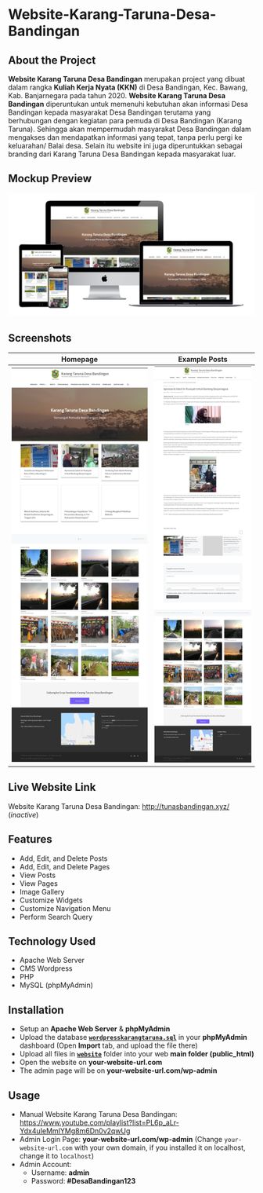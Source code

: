 # Website-Karang-Taruna-Desa-Bandingan

## About the Project
**Website Karang Taruna Desa Bandingan** merupakan project yang dibuat dalam rangka **Kuliah Kerja Nyata (KKN)** di Desa Bandingan, Kec. Bawang, Kab. Banjarnegara pada tahun 2020. **Website Karang Taruna Desa Bandingan** diperuntukan untuk memenuhi kebutuhan akan informasi Desa Bandingan kepada masyarakat Desa Bandingan terutama yang berhubungan dengan kegiatan para pemuda di Desa Bandingan (Karang Taruna). Sehingga akan mempermudah masyarakat Desa Bandingan dalam mengakses dan mendapatkan informasi yang tepat, tanpa perlu pergi ke keluarahan/ Balai desa. Selain itu website ini juga diperuntukkan sebagai branding dari Karang Taruna Desa Bandingan kepada masyarakat luar.

## Mockup Preview
![Mockup](screenshots/Tunas%20Bandingan.png)

## Screenshots
  Homepage | Example Posts
  :-------------------------:|:-------------------------:
  ![Screenshot 1](screenshots/homepage.jpg)  |  ![Screenshot 2](screenshots/post.png)

## Live Website Link
Website Karang Taruna Desa Bandingan: http://tunasbandingan.xyz/ (*inactive*)

## Features
* Add, Edit, and Delete Posts
* Add, Edit, and Delete Pages
* View Posts
* View Pages
* Image Gallery
* Customize Widgets
* Customize Navigation Menu
* Perform Search Query

## Technology Used
* Apache Web Server
* CMS Wordpress
* PHP
* MySQL (phpMyAdmin)

## Installation
  * Setup an **Apache Web Server** & **phpMyAdmin**
  * Upload the database [**`wordpresskarangtaruna.sql`**](database/wordpresskarangtaruna.sql) in your **phpMyAdmin** dashboard (Open **Import** tab, and upload the file there)
  * Upload all files in [**`website`**](website) folder into your web **main folder (public_html)**
  * Open the website on **your-website-url.com**
  * The admin page will be on **your-website-url.com/wp-admin**

## Usage
* Manual Website Karang Taruna Desa Bandingan: https://www.youtube.com/playlist?list=PL6p_aLr-Ydx4uIeMmIYMg8m6Dn0v2qwUg
* Admin Login Page: **your-website-url.com/wp-admin** (Change `your-website-url.com` with your own domain, if you installed it on localhost, change it to `localhost`)
* Admin Account:
  * Username: **admin**
  * Password: **#DesaBandingan123**
